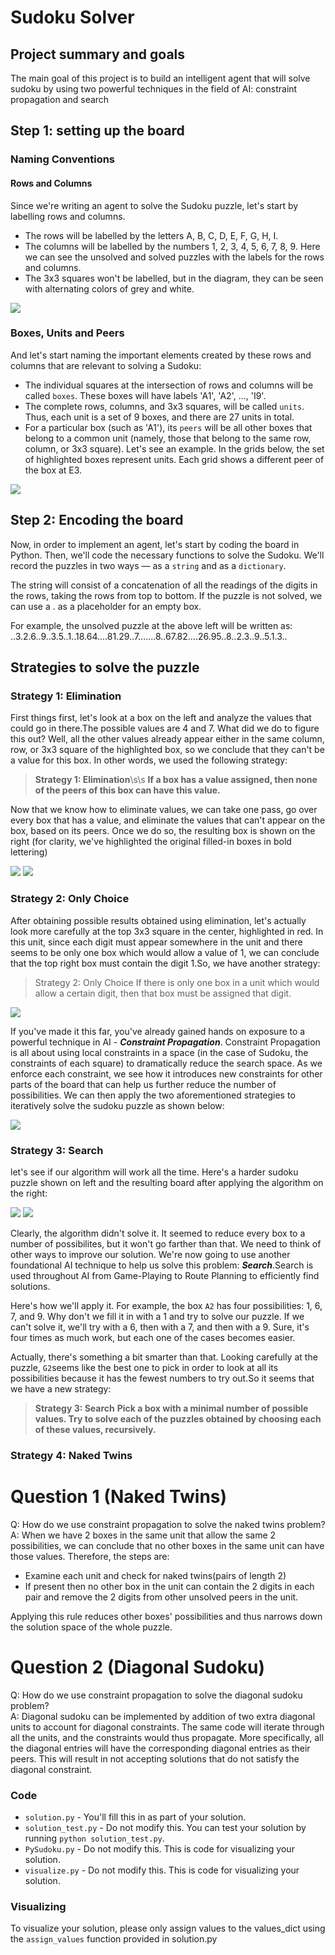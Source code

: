 # Sudoku Solver

## Project summary and goals

The main goal of this project is to build an intelligent agent that will solve sudoku by  using two powerful techniques in the field of AI: constraint propagation and search

## Step 1: setting up the board
### Naming Conventions
#### Rows and Columns

Since we're writing an agent to solve the Sudoku puzzle, let's start by labelling rows and columns.

* The rows will be labelled by the letters A, B, C, D, E, F, G, H, I.
* The columns will be labelled by the numbers 1, 2, 3, 4, 5, 6, 7, 8, 9. Here we can see the unsolved and solved puzzles with the labels for the rows and columns.
* The 3x3 squares won't be labelled, but in the diagram, they can be seen with alternating colors of grey and white.

<img src="./images/Labels.png?raw=true">

### Boxes, Units and Peers

And let's start naming the important elements created by these rows and columns that are relevant to solving a Sudoku:

* The individual squares at the intersection of rows and columns will be called `boxes`. These boxes will have labels 'A1', 'A2', ..., 'I9'.
* The complete rows, columns, and 3x3 squares, will be called `units`. Thus, each unit is a set of 9 boxes, and there are 27 units in total.
* For a particular box (such as 'A1'), its `peers` will be all other boxes that belong to a common unit (namely, those that belong to the same row, column, or 3x3 square).
Let's see an example. In the grids below, the set of highlighted boxes represent units. Each grid shows a different peer of the box at E3.

<img src="./images/Peers.png?raw=true">

## Step 2: Encoding the board

Now, in order to implement an agent, let's start by coding the board in Python. Then, we'll code the necessary functions to solve the Sudoku. We'll record the puzzles in two ways — as a `string` and as a `dictionary`.

The string will consist of a concatenation of all the readings of the digits in the rows, taking the rows from top to bottom. If the puzzle is not solved, we can use a . as a placeholder for an empty box.

For example, the unsolved puzzle at the above left will be written as: 
..3.2.6..9..3.5..1..18.64....81.29..7.......8..67.82....26.95..8..2.3..9..5.1.3..

## Strategies to solve the puzzle
### Strategy 1: Elimination
First things first, let's look at a box on the left and analyze the values that could go in there.The possible values are 4 and 7. What did we do to figure this out? Well, all the other values already appear either in the same column, row, or 3x3 square of the highlighted box, so we conclude that they can't be a value for this box. In other words, we used the following strategy:

> **Strategy 1: Elimination**\s\s
> **If a box has a value assigned, then none of the peers of this box can have this value.**


Now that we know how to eliminate values, we can take one pass, go over every box that has a value, and eliminate the values that can't appear on the box, based on its peers. Once we do so, the resulting box is shown on the right (for clarity, we've highlighted the original filled-in boxes in bold lettering)

<img src="./images/Elimination.png"> <img src="./images/Elimination_result.png">


### Strategy 2: Only Choice
After obtaining possible results obtained using elimination, let's actually look more carefully at the top 3x3 square in the center, highlighted in red. In this unit, since each digit must appear somewhere in the unit and there seems to be only one box which would allow a value of 1, we can conclude that the top right box must contain the digit 1.So, we have another strategy:

> Strategy 2: Only Choice
> If there is only one box in a unit which would allow a certain digit, then that box must 
> be assigned that digit.

<img src="./images/Only_choice.png">

If you've made it this far, you've already gained hands on exposure to a powerful technique in AI - **_Constraint Propagation_**. Constraint Propagation is all about using local constraints in a space (in the case of Sudoku, the constraints of each square) to dramatically reduce the search space. As we enforce each constraint, we see how it introduces new constraints for other parts of the board that can help us further reduce the number of possibilities. We can then apply the two aforementioned strategies to iteratively solve the sudoku puzzle as shown below:

<img src="./images/Constraint_propagation.png">

### Strategy 3: Search
let's see if our algorithm will work all the time. Here's a harder sudoku puzzle shown on left and the resulting board after applying the algorithm on the right:

<img src="./images/Harder_sudoku.png"> <img src="./images/Harder_sudoku_result.png">

Clearly, the algorithm didn't solve it. It seemed to reduce every box to a number of possibilites, but it won't go farther than that. We need to think of other ways to improve our solution. We're now going to use another foundational AI technique to help us solve this problem: **_Search_**.Search is used throughout AI from Game-Playing to Route Planning to efficiently find solutions.

Here's how we'll apply it. For example, the box `A2` has four possibilities: 1, 6, 7, and 9. Why don't we fill it in with a 1 and try to solve our puzzle. If we can't solve it, we'll try with a 6, then with a 7, and then with a 9. Sure, it's four times as much work, but each one of the cases becomes easier.

Actually, there's something a bit smarter than that. Looking carefully at the puzzle, `G2`seems like the best one to pick in order to look at all its possibilities because it has the fewest numbers to try out.So it seems that we have a new strategy:

> **Strategy 3: Search**
> **Pick a box with a minimal number of possible values. Try to solve each of the puzzles obtained by choosing each of these values, recursively.**

### Strategy 4: Naked Twins


# Question 1 (Naked Twins)
Q: How do we use constraint propagation to solve the naked twins problem?  
A: When we have 2 boxes in the same unit that allow the same 2 possibilities, we can conclude that no other boxes in the same unit can have those values. Therefore, the steps are: 

* Examine each unit and check for naked twins(pairs of length 2)
* If present then no other box in the unit can contain the 2 digits in each pair and remove the 2 digits from other unsolved peers in the unit.

Applying this rule reduces other boxes' possibilities and thus narrows down the solution space of the whole puzzle.



# Question 2 (Diagonal Sudoku)
Q: How do we use constraint propagation to solve the diagonal sudoku problem?  
A: Diagonal sudoku can be implemented by addition of two extra diagonal units to account for diagonal constraints. The same code will iterate through all the units, and the constraints would thus propagate. More specifically, all the diagonal entries will have the corresponding diagonal entries as their peers. This will result in not accepting solutions that do not satisfy the diagonal constraint. 


### Code

* `solution.py` - You'll fill this in as part of your solution.
* `solution_test.py` - Do not modify this. You can test your solution by running `python solution_test.py`.
* `PySudoku.py` - Do not modify this. This is code for visualizing your solution.
* `visualize.py` - Do not modify this. This is code for visualizing your solution.

### Visualizing

To visualize your solution, please only assign values to the values_dict using the ```assign_values``` function provided in solution.py

